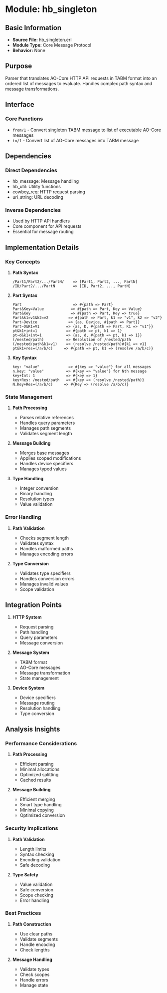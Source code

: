# Module: hb_singleton

## Basic Information
- **Source File:** hb_singleton.erl
- **Module Type:** Core Message Protocol
- **Behavior:** None

## Purpose
Parser that translates AO-Core HTTP API requests in TABM format into an ordered list of messages to evaluate. Handles complex path syntax and message transformations.

## Interface

### Core Functions
- `from/1` - Convert singleton TABM message to list of executable AO-Core messages
- `to/1` - Convert list of AO-Core messages into TABM message

## Dependencies

### Direct Dependencies
- hb_message: Message handling
- hb_util: Utility functions
- cowboy_req: HTTP request parsing
- uri_string: URL decoding

### Inverse Dependencies
- Used by HTTP API handlers
- Core component for API requests
- Essential for message routing

## Implementation Details

### Key Concepts

1. **Path Syntax**
   ```
   /Part1/Part2/.../PartN/    => [Part1, Part2, ..., PartN]
   /ID/Part2/.../PartN        => [ID, Part2, ..., PartN]
   ```

2. **Part Syntax**
   ```
   Part                       => #{path => Part}
   Part&Key=Value            => #{path => Part, Key => Value}
   Part&Key                  => #{path => Part, Key => true}
   Part&k1=v1&k2=v2         => #{path => Part, k1 => "v1", k2 => "v2"}
   Part~Device              => {as, Device, #{path => Part}}
   Part~D&K1=V1            => {as, D, #{path => Part, K1 => "v1"}}
   pt&k1+int=1             => #{path => pt, k1 => 1}
   pt~d&k1+int=1           => {as, d, #{path => pt, k1 => 1}}
   (/nested/path)          => Resolution of /nested/path
   (/nested/path&k1=v1)    => (resolve /nested/path)#{k1 => v1}
   pt&k1+res=(/a/b/c)     => #{path => pt, k1 => (resolve /a/b/c)}
   ```

3. **Key Syntax**
   ```
   key: "value"             => #{key => "value"} for all messages
   n.key: "value"          => #{key => "value"} for Nth message
   key+Int: 1              => #{key => 1}
   key+Res: /nested/path   => #{key => (resolve /nested/path)}
   N.Key+Res=(/a/b/c)     => #{Key => (resolve /a/b/c)}
   ```

### State Management

1. **Path Processing**
   - Parses relative references
   - Handles query parameters
   - Manages path segments
   - Validates segment length

2. **Message Building**
   - Merges base messages
   - Applies scoped modifications
   - Handles device specifiers
   - Manages typed values

3. **Type Handling**
   - Integer conversion
   - Binary handling
   - Resolution types
   - Value validation

### Error Handling

1. **Path Validation**
   - Checks segment length
   - Validates syntax
   - Handles malformed paths
   - Manages encoding errors

2. **Type Conversion**
   - Validates type specifiers
   - Handles conversion errors
   - Manages invalid values
   - Scope validation

## Integration Points

1. **HTTP System**
   - Request parsing
   - Path handling
   - Query parameters
   - Message conversion

2. **Message System**
   - TABM format
   - AO-Core messages
   - Message transformation
   - State management

3. **Device System**
   - Device specifiers
   - Message routing
   - Resolution handling
   - Type conversion

## Analysis Insights

### Performance Considerations

1. **Path Processing**
   - Efficient parsing
   - Minimal allocations
   - Optimized splitting
   - Cached results

2. **Message Building**
   - Efficient merging
   - Smart type handling
   - Minimal copying
   - Optimized conversion

### Security Implications

1. **Path Validation**
   - Length limits
   - Syntax checking
   - Encoding validation
   - Safe decoding

2. **Type Safety**
   - Value validation
   - Safe conversion
   - Scope checking
   - Error handling

### Best Practices

1. **Path Construction**
   - Use clear paths
   - Validate segments
   - Handle encoding
   - Check lengths

2. **Message Handling**
   - Validate types
   - Check scopes
   - Handle errors
   - Manage state
